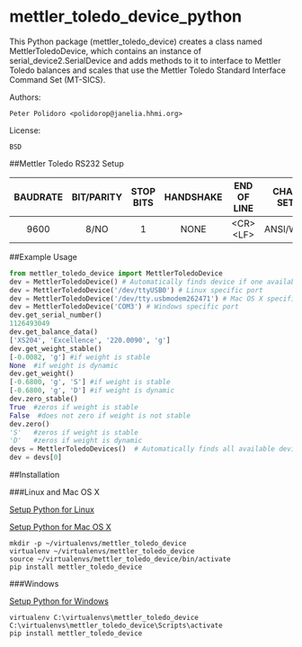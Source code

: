 mettler_toledo_device_python
============================

This Python package (mettler\_toledo\_device) creates a class named
MettlerToledoDevice, which contains an instance of
serial\_device2.SerialDevice and adds methods to it to interface to
Mettler Toledo balances and scales that use the Mettler Toledo
Standard Interface Command Set (MT-SICS).

Authors:

    Peter Polidoro <polidorop@janelia.hhmi.org>

License:

    BSD

##Mettler Toledo RS232 Setup

| BAUDRATE | BIT/PARITY | STOP BITS | HANDSHAKE | END OF LINE  | CHAR SET | CONTINUOUS MODE |
| :-:      | :-:        | :-:       | :-:       | :-:          | :-:      | :-:             |
| 9600     | 8/NO       | 1         | NONE      | \<CR\>\<LF\> | ANSI/WIN | OFF             |

##Example Usage


```python
from mettler_toledo_device import MettlerToledoDevice
dev = MettlerToledoDevice() # Automatically finds device if one available
dev = MettlerToledoDevice('/dev/ttyUSB0') # Linux specific port
dev = MettlerToledoDevice('/dev/tty.usbmodem262471') # Mac OS X specific port
dev = MettlerToledoDevice('COM3') # Windows specific port
dev.get_serial_number()
1126493049
dev.get_balance_data()
['XS204', 'Excellence', '220.0090', 'g']
dev.get_weight_stable()
[-0.0082, 'g'] #if weight is stable
None  #if weight is dynamic
dev.get_weight()
[-0.6800, 'g', 'S'] #if weight is stable
[-0.6800, 'g', 'D'] #if weight is dynamic
dev.zero_stable()
True  #zeros if weight is stable
False  #does not zero if weight is not stable
dev.zero()
'S'   #zeros if weight is stable
'D'   #zeros if weight is dynamic
devs = MettlerToledoDevices()  # Automatically finds all available devices
dev = devs[0]
```

##Installation

###Linux and Mac OS X

[Setup Python for Linux](./PYTHON_SETUP_LINUX.md)

[Setup Python for Mac OS X](./PYTHON_SETUP_MAC_OS_X.md)

```shell
mkdir -p ~/virtualenvs/mettler_toledo_device
virtualenv ~/virtualenvs/mettler_toledo_device
source ~/virtualenvs/mettler_toledo_device/bin/activate
pip install mettler_toledo_device
```

###Windows

[Setup Python for Windows](./PYTHON_SETUP_WINDOWS.md)

```shell
virtualenv C:\virtualenvs\mettler_toledo_device
C:\virtualenvs\mettler_toledo_device\Scripts\activate
pip install mettler_toledo_device
```
